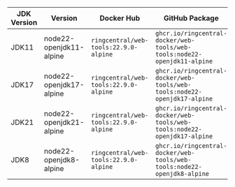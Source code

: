 | JDK Version | Version | Docker Hub | GitHub Package |
|-------------|---------|------------|----------------|
| JDK11 | node22-openjdk11-alpine | `ringcentral/web-tools:22.9.0-alpine` | `ghcr.io/ringcentral-docker/web-tools/web-tools:node22-openjdk11-alpine` |
| JDK17 | node22-openjdk17-alpine | `ringcentral/web-tools:22.9.0-alpine` | `ghcr.io/ringcentral-docker/web-tools/web-tools:node22-openjdk17-alpine` |
| JDK21 | node22-openjdk21-alpine | `ringcentral/web-tools:22.9.0-alpine` | `ghcr.io/ringcentral-docker/web-tools/web-tools:node22-openjdk17-alpine` |
| JDK8 | node22-openjdk8-alpine | `ringcentral/web-tools:22.9.0-alpine` | `ghcr.io/ringcentral-docker/web-tools/web-tools:node22-openjdk8-alpine` |
